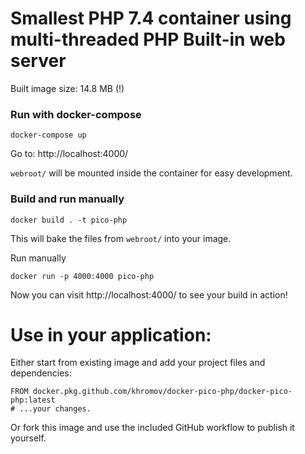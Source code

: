 # Smallest PHP 7.4 container using multi-threaded PHP Built-in web server

Built image size: 14.8 MB (!)

### Run with docker-compose

```
docker-compose up
```

Go to: http://localhost:4000/

`webroot/` will be mounted inside the container for easy development.

### Build and run manually

```
docker build . -t pico-php
```

This will bake the files from `webroot/` into your image.

Run manually

```
docker run -p 4000:4000 pico-php
```

Now you can visit http://localhost:4000/ to see your build in action!

# Use in your application:

Either start from existing image and add your project files and dependencies:

```
FROM docker.pkg.github.com/khromov/docker-pico-php/docker-pico-php:latest
# ...your changes.
```

Or fork this image and use the included GitHub workflow to publish it yourself.